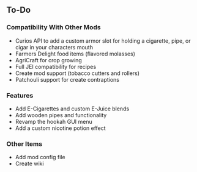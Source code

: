 ## To-Do

### Compatibility With Other Mods
- Curios API to add a custom armor slot for holding a cigarette, pipe, or cigar in your characters mouth
- Farmers Delight food items (flavored molasses)
- AgriCraft for crop growing
- Full JEI compatibility for recipes
- Create mod support (tobacco cutters and rollers)
- Patchouli support for create contraptions 

### Features
- Add E-Cigarettes and custom E-Juice blends
- Add wooden pipes and functionality
- Revamp the hookah GUI menu
- Add a custom nicotine potion effect

### Other Items
- Add mod config file
- Create wiki
